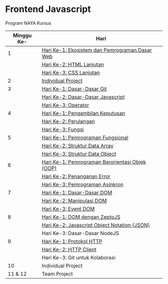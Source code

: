 # Frontend Javascript
Program NAYA Kursus

Minggu Ke- | Hari
-|-
1 | [Hari Ke-1: Ekosistem dan Pemrograman Dasar Web](./01.md#hari-ke-1-ekosistem-dan-pemrograman-dasar-web)
| | [Hari Ke-2: HTML Lanjutan](./01.md#hari-ke-2-html-lanjutan)
| | [Hari Ke-3: CSS Lanjutan](./01.md#hari-ke-3-css-lanjutan)
2 | [Individual Project](./02.md#minggu-ke-2)
3 | [Hari Ke-1: Dasar-Dasar Git](./03.md#hari-ke-1-dasar-dasar-git)
| | [Hari Ke-2: Dasar-Dasar Javascript](./03.md#hari-ke-2-dasar-dasar-javascript)
| | [Hari Ke-3: Operator](./03.md#hari-ke-3-operator)
4 | [Hari Ke-1: Pengambilan Keputusan](./04.md#hari-ke-1-pengambilan-keputusan)
| | [Hari Ke-2: Perulangan](./04.md#hari-ke-2-perulangan)
| | [Hari Ke-3: Fungsi](./04.md#hari-ke-3-fungsi)
5 | [Hari Ke-1: Pemrograman Fungsional](./05.md#hari-ke-1-pemrograman-fungsional)
| | [Hari Ke-2: Struktur Data Array](./05.md#hari-ke-2-struktur-data-array)
| | [Hari Ke-3: Struktur Data Object](./05.md#hari-ke-3-struktur-data-object)
6 | [Hari Ke-1: Pemrograman Berorientasi Objek (OOP)](./06.md#hari-ke-1-pemrograman-berorientasi-objek-oop)
| | [Hari Ke-2: Penanganan Error](./06.md#hari-ke-2-penanganan-error)
| | [Hari Ke-3: Pemrograman Asinkron](./06.md#hari-ke-3-pemrograman-asinkron)
7 | [Hari Ke-1: Dasar-Dasar DOM](./07.md#hari-ke-1-dasar-dasar-dom)
| | [Hari Ke-2: Manipulasi DOM](./07.md#hari-ke-2-manipulasi-dom)
| | [Hari Ke-3: Event DOM](./07.md#hari-ke-3-event-dom)
8 | [Hari Ke-1: DOM dengan ZeptoJS](./08.md#hari-ke-1-dom-dengan-zeptojs)
| | [Hari Ke-2: Javascript Object Notation (JSON)](./08.md#hari-ke-2-javascript-object-notation-json)
| | Hari Ke-3: Dasar-Dasar NodeJS
9 | [Hari Ke-1: Protokol HTTP](./09.md#hari-ke-1-protokol-http)
| | [Hari Ke-2: HTTP Client](./09.md#hari-ke-2-http-client)
| | Hari Ke-3: Git untuk Kolaborasi
10 | Individual Project
11 & 12 | Team Project
